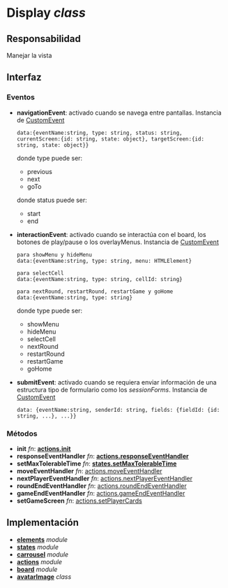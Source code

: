 # Display _class_

## Responsabilidad

Manejar la vista

## Interfaz

### Eventos

-   **navigationEvent**: activado cuando se navega entre pantallas. Instancia de [CustomEvent](../customEvent.md)

    ```
    data:{eventName:string, type: string, status: string, currentScreen:{id: string, state: object}, targetScreen:{id: string, state: object}}
    ```

    donde type puede ser:

    -   previous
    -   next
    -   goTo

    donde status puede ser:

    -   start
    -   end

-   **interactionEvent**: activado cuando se interactúa con el board, los botones de play/pause o los overlayMenus. Instancia de [CustomEvent](../customEvent.md)

    ```
    para showMenu y hideMenu
    data:{eventName:string, type: string, menu: HTMLElement}
    ```

    ```
    para selectCell
    data:{eventName:string, type: string, cellId: string}
    ```

    ```
    para nextRound, restartRound, restartGame y goHome
    data:{eventName:string, type: string}
    ```

    donde type puede ser:

    -   showMenu
    -   hideMenu
    -   selectCell
    -   nextRound
    -   restartRound
    -   restartGame
    -   goHome

-   **submitEvent**: activado cuando se requiera enviar información de una estructura tipo de formulario como los _sessionForms_. Instancia de [CustomEvent](../customEvent.md)

    ```
    data: {eventName:string, senderId: string, fields: {fieldId: {id: string, ...}, ...}}
    ```

### Métodos

-   **init** _fn_: **[actions.init](./actions.md#interfaz)**
-   **responseEventHandler** _fn_: **[actions.responseEventHandler](./actions.md#interfaz)**
-   **setMaxTolerableTime** _fn_: **[states.setMaxTolerableTime](./states.md#interfaz)**
-   **moveEventHandler** _fn_: [actions.moveEventHandler](./actions.md#interfaz)
-   **nextPlayerEventHandler** _fn_: [actions.nextPlayerEventHandler](./actions.md#interfaz)
-   **roundEndEventHandler** _fn_: [actions.roundEndEventHandler](./actions.md#interfaz)
-   **gameEndEventHandler** _fn_: [actions.gameEndEventHandler](./actions.md#interfaz)
-   **setGameScreen** _fn_: [actions.setPlayerCards](./actions.md#interfaz)

## Implementación

-   **[elements](./elements.md)** _module_
-   **[states](./states.md)** _module_
-   **[carrousel](./carrousel.md)** _module_
-   **[actions](./actions.md)** _module_
-   **[board](./board.md)** _module_
-   **[avatarImage](./avatarImage.md)** _class_
